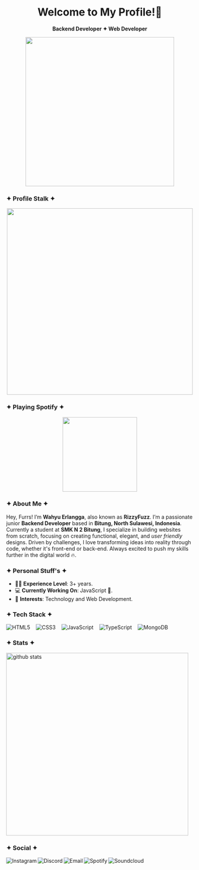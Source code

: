 <h1 align="center"">Welcome to My Profile!👋</h1>
<div align="center">
  
   **Backend Developer ✦ Web Developer**
  
</div>
<p align='center'> 
   <a href="https://rizzy.eu.org">
      <img src="https://www.rizzy.eu.org/_next/image?url=%2Fhero-image.png&w=828&q=75" width="400"/>
    </a>
</p>

### ✦ Profile Stalk ✦
<p align="center">
  <a href="https://rizzy.eu.org">
    <img src="https://count.getloli.com/@rizzbrew?name=rizzbrew&theme=sketch-1" width="500"/>
  </a>
</p>


### ✦ Playing Spotify ✦
<p align="center">
  <a href="https://spotify-github-profile.kittinanx.com/api/view?uid=31x33vxn7tp6y5vjjefzlksrwl4m&redirect=true">
    <img src="https://spotify-github-profile.kittinanx.com/api/view?uid=31x33vxn7tp6y5vjjefzlksrwl4m&cover_image=true&theme=compact&show_offline=true&background_color=121212&interchange=false" width="200"/>
  </a>
</p>

### ✦ About Me ✦
Hey, Furrs! I’m **Wahyu Erlangga**, also known as **RizzyFuzz**. I’m a passionate junior **Backend Developer** based in **Bitung, North Sulawesi, Indonesia**. Currently a student at **SMK N 2 Bitung**, I specialize in building websites from scratch, focusing on creating functional, elegant, and *user friendly* designs. Driven by challenges, I love transforming ideas into reality through code, whether it's front-end or back-end. Always excited to push my skills further in the digital world 🔥.

### ✦ Personal Stuff's ✦

* 👨‍🎓 **Experience Level**: 3+ years.
* 💻 **Currently Working On**: JavaScript 🚀.
* 🧩 **Interests**: Technology and Web Development.

### ✦ Tech Stack ✦
![HTML5](https://img.shields.io/badge/html5-%23E34F26.svg?style=for-the-badge&logo=html5&logoColor=white) &nbsp;&nbsp; ![CSS3](https://img.shields.io/badge/css3-%231572B6.svg?style=for-the-badge&logo=css3&logoColor=white) &nbsp;&nbsp; ![JavaScript](https://img.shields.io/badge/javascript-%23323330.svg?style=for-the-badge&logo=javascript&logoColor=%23F7DF1E) &nbsp;&nbsp; ![TypeScript](https://img.shields.io/badge/typescript-%23007ACC.svg?style=for-the-badge&logo=typescript&logoColor=white) &nbsp;&nbsp; ![MongoDB](https://img.shields.io/badge/MongoDB-4EA94B?style=for-the-badge&logo=mongodb&logoColor=white)

### ✦ Stats ✦
<picture decoding="async" loading="lazy">
  <source media="(prefers-color-scheme: light)" srcset="https://pixel-profile.vercel.app/api/github-stats?username=rizzbrew&screen_effect=false&background=linear-gradient(to%20bottom%20right%2C%20%2374dcc4%2C%20%234597e9)&include_all_commits=true&pixelate_avatar=false" width="490">
  <source media="(prefers-color-scheme: dark)" srcset="https://pixel-profile.vercel.app/api/github-stats?username=rizzbrew&screen_effect=true&background=linear-gradient(to%20bottom%20right%2C%20%235580eb%2C%20%232aeeff)&include_all_commits=true" width="490">
  <img alt="github stats" src="https://pixel-profile.vercel.app/api/github-stats?username=rizzbrew&screen_effect=false&background=linear-gradient(to%20bottom%20right%2C%20%2374dcc4%2C%20%234597e9)&include_all_commits=true&pixelate_avatar=false" width="490">
</picture>


### ✦ Social ✦
<a href="https://instagram.com/rizzlogy_/">
   <img align="left" alt="Instagram" src="https://img.shields.io/badge/Instagram-9B0FFF?style=for-the-badge&logo=instagram&logoColor=white" />
</a>&nbsp;&nbsp;
<a href="https://discord.com/users/RizzyFuzz#5423">
   <img align="left" alt="Discord" src="https://img.shields.io/badge/Discord-7289DA?style=for-the-badge&logo=discord&logoColor=white" />
</a>&nbsp;&nbsp;
<a href="mailto:support@rizzy.eu.org">
   <img align="left" alt="Email" src="https://img.shields.io/badge/Email-D14836?style=for-the-badge&logo=gmail&logoColor=white" />
</a>&nbsp;&nbsp;
<a href="https://open.spotify.com/artist/6AU7c8apKsdxxLBITqXu8H">
   <img align="left" alt="Spotify" src="https://img.shields.io/badge/Spotify-1ED760?style=for-the-badge&logo=spotify&logoColor=white" />
</a>&nbsp;&nbsp;
<a href="https://soundcloud.com/rizzlogy">
   <img align="left" alt="Soundcloud" src="https://img.shields.io/badge/SoundCloud-FF5500?style=for-the-badge&logo=soundcloud&logoColor=white" />
</a>
